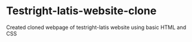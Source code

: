 # Testright-latis-website-clone
Created cloned webpage of testright-latis  website using basic HTML and CSS 
